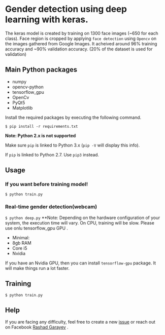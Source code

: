 # Gender detection using deep learning with keras.
The keras model is created by training  on 1300 face images (~650 for each class). Face region is cropped by applying `face detection` using `Opencv` on the images gathered from Google Images. It acheived around 96% training accuracy and ~90% validation accuracy. (20% of the dataset is used for validation)



## Main Python packages
* numpy
* opencv-python
* tensorflow_gpu
* OpenCv
* PyQt5
* Matplotlib


Install the required packages by executing the following command.

`$ pip install -r requirements.txt`

**Note: Python 2.x is not supported** 

Make sure `pip` is linked to Python 3.x  (`pip -V` will display this info).

If `pip` is linked to Python 2.7. Use `pip3` instead. 



## Usage

### If you want before training model!
`$ python train.py`

### Real-time gender detection(webcam)

`$ python deep.py`
**Note:
Depending on the hardware configuration of your system, the execution time will vary. On CPU, training will be slow. Please use onlu tensorflow_gpu  GPU .

- Minimal:
- 8gb RAM
- Core i5
- Nvidia

If you have an Nvidia GPU, then you can install `tensorflow-gpu` package. It will make things run a lot faster.

## Training
`$ python train.py`

## Help
If you are facing any difficulty, feel free to create a new [issue](https://github.com/RashadGarayev/genderDetectionKeras/issues) or reach out on Facebook [Rashad Garayev](https://www.facebook.com/fly.trion) .
